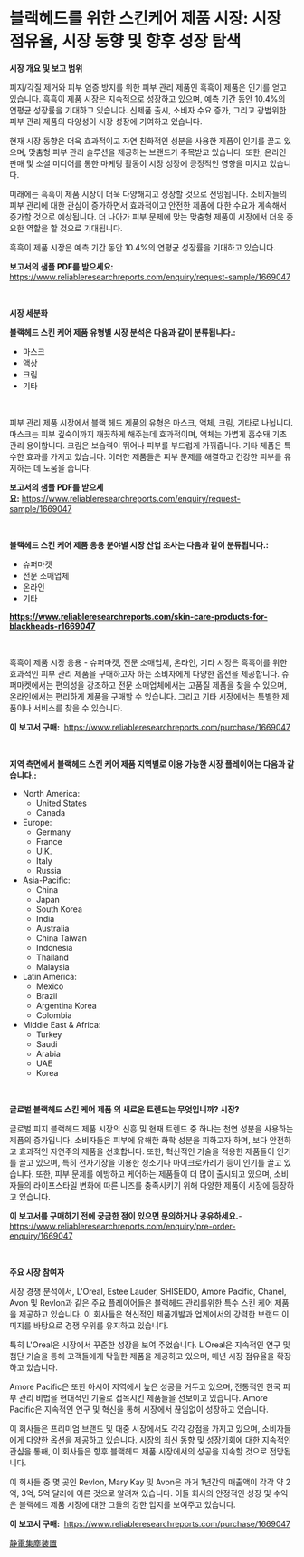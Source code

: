 <p><h1>블랙헤드를 위한 스킨케어 제품 시장: 시장 점유율, 시장 동향 및 향후 성장 탐색</h1></p><p><strong>시장 개요 및 보고 범위</strong></p>
<p><p>피지/각질 제거와 피부 염증 방지를 위한 피부 관리 제품인 흑흑이 제품은 인기를 얻고 있습니다. 흑흑이 제품 시장은 지속적으로 성장하고 있으며, 예측 기간 동안 10.4%의 연평균 성장률을 기대하고 있습니다. 신제품 출시, 소비자 수요 증가, 그리고 광범위한 피부 관리 제품의 다양성이 시장 성장에 기여하고 있습니다.</p><p>현재 시장 동향은 더욱 효과적이고 자연 친화적인 성분을 사용한 제품이 인기를 끌고 있으며, 맞춤형 피부 관리 솔루션을 제공하는 브랜드가 주목받고 있습니다. 또한, 온라인 판매 및 소셜 미디어를 통한 마케팅 활동이 시장 성장에 긍정적인 영향을 미치고 있습니다.</p><p>미래에는 흑흑이 제품 시장이 더욱 다양해지고 성장할 것으로 전망됩니다. 소비자들의 피부 관리에 대한 관심이 증가하면서 효과적이고 안전한 제품에 대한 수요가 계속해서 증가할 것으로 예상됩니다. 더 나아가 피부 문제에 맞는 맞춤형 제품이 시장에서 더욱 중요한 역할을 할 것으로 기대됩니다. </p><p>흑흑이 제품 시장은 예측 기간 동안 10.4%의 연평균 성장률을 기대하고 있습니다.</p></p>
<p><strong>보고서의 샘플 PDF를 받으세요:</strong> <a href="https://www.reliableresearchreports.com/enquiry/request-sample/1669047">https://www.reliableresearchreports.com/enquiry/request-sample/1669047</a></p>
<p>&nbsp;</p>
<p><strong>시장 세분화</strong></p>
<p><strong>블랙헤드 스킨 케어 제품 유형별 시장 분석은 다음과 같이 분류됩니다.:</strong></p>
<p><ul><li>마스크</li><li>액상</li><li>크림</li><li>기타</li></ul></p>
<p>&nbsp;</p>
<p><p>피부 관리 제품 시장에서 블랙 헤드 제품의 유형은 마스크, 액체, 크림, 기타로 나뉩니다. 마스크는 피부 깊숙이까지 깨끗하게 해주는데 효과적이며, 액체는 가볍게 흡수돼 기초 관리 용이합니다. 크림은 보습력이 뛰어나 피부를 부드럽게 가꿔줍니다. 기타 제품은 특수한 효과를 가지고 있습니다. 이러한 제품들은 피부 문제를 해결하고 건강한 피부를 유지하는 데 도움을 줍니다.</p></p>
<p><strong>보고서의 샘플 PDF를 받으세요:</strong>&nbsp;<a href="https://www.reliableresearchreports.com/enquiry/request-sample/1669047">https://www.reliableresearchreports.com/enquiry/request-sample/1669047</a></p>
<p>&nbsp;</p>
<p><strong> 블랙헤드 스킨 케어 제품 응용 분야별 시장 산업 조사는 다음과 같이 분류됩니다.:</strong></p>
<p><ul><li>슈퍼마켓</li><li>전문 소매업체</li><li>온라인</li><li>기타</li></ul></p>
<p><strong><a href="https://www.reliableresearchreports.com/skin-care-products-for-blackheads-r1669047">https://www.reliableresearchreports.com/skin-care-products-for-blackheads-r1669047</a></strong></p>
<p>&nbsp;</p>
<p><p>흑흑이 제품 시장 응용 - 슈퍼마켓, 전문 소매업체, 온라인, 기타 시장은 흑흑이를 위한 효과적인 피부 관리 제품을 구매하고자 하는 소비자에게 다양한 옵션을 제공합니다. 슈퍼마켓에서는 편의성을 강조하고 전문 소매업체에서는 고품질 제품을 찾을 수 있으며, 온라인에서는 편리하게 제품을 구매할 수 있습니다. 그리고 기타 시장에서는 특별한 제품이나 서비스를 찾을 수 있습니다.</p></p>
<p><strong>이 보고서 구매:</strong>&nbsp; <a href="https://www.reliableresearchreports.com/purchase/1669047">https://www.reliableresearchreports.com/purchase/1669047</a></p>
<p>&nbsp;</p>
<p><strong>지역 측면에서 블랙헤드 스킨 케어 제품 지역별로 이용 가능한 시장 플레이어는 다음과 같습니다.:</strong></p>
<p><ul>
    <li>
        North America:
        <ul>
            <li>United States</li>
            <li>Canada</li>
        </ul>
    </li>
    <li>
        Europe:
        <ul>
            <li>Germany</li>
            <li>France</li>
            <li>U.K.</li>
            <li>Italy</li>
            <li>Russia</li>
        </ul>
    </li>
    <li>
        Asia-Pacific:
        <ul>
            <li>China</li>
            <li>Japan</li>
            <li>South Korea</li>
            <li>India</li>
            <li>Australia</li>
            <li>China Taiwan</li>
            <li>Indonesia</li>
            <li>Thailand</li>
            <li>Malaysia</li>
        </ul>
    </li>
    <li>
        Latin America:
        <ul>
            <li>Mexico</li>
            <li>Brazil</li>
            <li>Argentina Korea</li>
            <li>Colombia</li>
        </ul>
    </li>
    <li>
        Middle East & Africa:
        <ul>
            <li>Turkey</li>
            <li>Saudi</li>
            <li>Arabia</li>
            <li>UAE</li>
            <li>Korea</li>
        </ul>
    </li>
    </ul></p>
<p>&nbsp;</p>
<p><strong>글로벌 블랙헤드 스킨 케어 제품 의 새로운 트렌드는 무엇입니까? 시장?</strong></p>
<p><p>글로벌 피지 블랙헤드 제품 시장의 신흥 및 현재 트렌드 중 하나는 천연 성분을 사용하는 제품의 증가입니다. 소비자들은 피부에 유해한 화학 성분을 피하고자 하며, 보다 안전하고 효과적인 자연주의 제품을 선호합니다. 또한, 혁신적인 기술을 적용한 제품들이 인기를 끌고 있으며, 특히 전자기장을 이용한 청소기나 마이크로카레가 등이 인기를 끌고 있습니다. 또한, 피부 문제를 예방하고 케어하는 제품들이 더 많이 출시되고 있으며, 소비자들의 라이프스타일 변화에 따른 니즈를 충족시키기 위해 다양한 제품이 시장에 등장하고 있습니다.</p></p>
<p><strong>이 보고서를 구매하기 전에 궁금한 점이 있으면 문의하거나 공유하세요.</strong>- <a href="https://www.reliableresearchreports.com/enquiry/pre-order-enquiry/1669047">https://www.reliableresearchreports.com/enquiry/pre-order-enquiry/1669047</a></p>
<p>&nbsp;</p>
<p><strong>주요 시장 참여자</strong></p>
<p><p>시장 경쟁 분석에서, L'Oreal, Estee Lauder, SHISEIDO, Amore Pacific, Chanel, Avon 및 Revlon과 같은 주요 플레이어들은 블랙헤드 관리를위한 특수 스킨 케어 제품을 제공하고 있습니다. 이 회사들은 혁신적인 제품개발과 업계에서의 강력한 브랜드 이미지를 바탕으로 경쟁 우위를 유지하고 있습니다.</p><p>특히 L'Oreal은 시장에서 꾸준한 성장을 보여 주었습니다. L'Oreal은 지속적인 연구 및 첨단 기술을 통해 고객들에게 탁월한 제품을 제공하고 있으며, 매년 시장 점유율을 확장하고 있습니다.</p><p>Amore Pacific은 또한 아시아 지역에서 높은 성공을 거두고 있으며, 전통적인 한국 피부 관리 비법을 현대적인 기술로 접목시킨 제품들을 선보이고 있습니다. Amore Pacific은 지속적인 연구 및 혁신을 통해 시장에서 끊임없이 성장하고 있습니다.</p><p>이 회사들은 프리미엄 브랜드 및 대중 시장에서도 각각 강점을 가지고 있으며, 소비자들에게 다양한 옵션을 제공하고 있습니다. 시장의 최신 동향 및 성장기회에 대한 지속적인 관심을 통해, 이 회사들은 향후 블랙헤드 제품 시장에서의 성공을 지속할 것으로 전망됩니다.</p><p>이 회사들 중 몇 곳인 Revlon, Mary Kay 및 Avon은 과거 1년간의 매출액이 각각 약 2억, 3억, 5억 달러에 이른 것으로 알려져 있습니다. 이들 회사의 안정적인 성장 및 수익은 블랙헤드 제품 시장에 대한 그들의 강한 입지를 보여주고 있습니다.</p></p>
<p><strong>이 보고서 구매:</strong>&nbsp;&nbsp;<a href="https://www.reliableresearchreports.com/purchase/1669047">https://www.reliableresearchreports.com/purchase/1669047</a></p>
<p><p><a href="https://github.com/nemesis2824/Market-Research-Report-List-1/blob/main/207472717737.md">静電集塵装置</a></p></p>